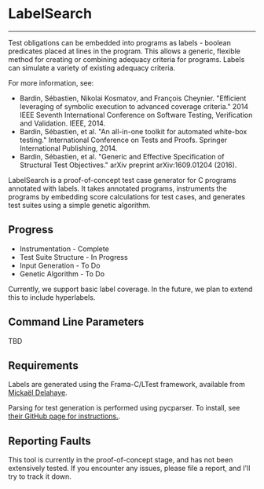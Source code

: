# LabelSearch
------------------------

Test obligations can be embedded into programs as labels - boolean predicates placed at lines in the program. This allows a generic, flexible method for creating or combining adequacy criteria for programs. Labels can simulate a variety of existing adequacy criteria. 

For more information, see:
* Bardin, Sébastien, Nikolai Kosmatov, and François Cheynier. "Efficient leveraging of symbolic execution to advanced coverage criteria." 2014 IEEE Seventh International Conference on Software Testing, Verification and Validation. IEEE, 2014.
* Bardin, Sébastien, et al. "An all-in-one toolkit for automated white-box testing." International Conference on Tests and Proofs. Springer International Publishing, 2014.
* Bardin, Sébastien, et al. "Generic and Effective Specification of Structural Test Objectives." arXiv preprint arXiv:1609.01204 (2016).

LabelSearch is a proof-of-concept test case generator for C programs annotated with labels. It takes annotated programs, instruments the programs by embedding score calculations for test cases, and generates test suites using a simple genetic algorithm.

Progress
------------------------

* Instrumentation - Complete
* Test Suite Structure - In Progress
* Input Generation - To Do
* Genetic Algorithm - To Do

Currently, we support basic label coverage. In the future, we plan to extend this to include hyperlabels.

Command Line Parameters
------------------------

TBD

Requirements
------------------------

Labels are generated using the Frama-C/LTest framework, available from [Mickaël Delahaye](http://micdel.fr/ltest.html).

Parsing for test generation is performed using pycparser. To install, see [their GitHub page for instructions.](https://github.com/eliben/pycparser/).

Reporting Faults
------------------------

This tool is currently in the proof-of-concept stage, and has not been extensively tested. If you encounter any issues, please file a report, and I'll try to track it down.

